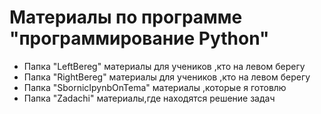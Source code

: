 # Материалы по программе "программирование Python"
- Папка "LeftBereg" материалы для учеников ,кто на левом берегу
- Папка "RightBereg" материалы для учеников ,кто на левом берегу
- Папка "SbornicIpynbOnTema" материалы ,которые я готовлю
- Папка "Zadachi" материалы,где находятся решение задач